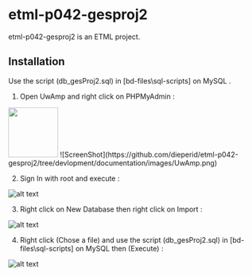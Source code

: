 # etml-p042-gesproj2

etml-p042-gesproj2 is an ETML project.

## Installation

Use the script (db_gesProj2.sql) in [bd-files\sql-scripts] on MySQL .

1. Open UwAmp and right click on PHPMyAdmin  :

<img src="https://github.com/dieperid/etml-p042-gesproj2/tree/devlopment/documentation/images/to/UwAmp.png" width="100" height="100"/>
![ScreenShot](https://github.com/dieperid/etml-p042-gesproj2/tree/devlopment/documentation/images/UwAmp.png)

2. Sign In with root and execute :

![alt text](https://github.com/dieperid/etml-p042-gesproj2/tree/devlopment/documentation/images/SignInPHPMyAdmin.png?raw=true)

3. Right click on New Database then right click on Import :

![alt text](https://github.com/dieperid/etml-p042-gesproj2/tree/devlopment/documentation/images/NewDataBase.png?raw=true)

4. Right click (Chose a file) and use the script (db_gesProj2.sql) in [bd-files\sql-scripts] on MySQL then (Execute)  : 

![alt text](https://github.com/dieperid/etml-p042-gesproj2/tree/devlopment/documentation/images/ScriptImport.png?raw=true)
